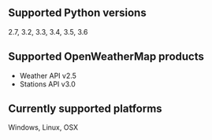 ## Supported Python versions
2.7, 3.2, 3.3, 3.4, 3.5, 3.6

## Supported OpenWeatherMap products
 - Weather API v2.5
 - Stations API v3.0

## Currently supported platforms
Windows, Linux, OSX